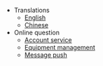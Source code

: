 * Translations
  * [English](en-us/)
  * [Chinese](zh-cn/)
* Online question
  * [Account service](#)
  * [Equipment management](#)
  * [Message push](#)
 